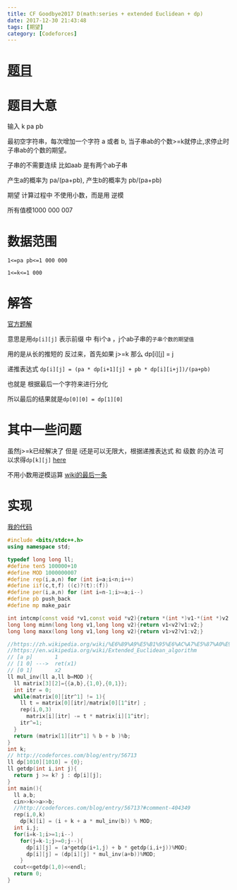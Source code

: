 ```yaml
---
title: CF Goodbye2017 D(math:series + extended Euclidean + dp)
date: 2017-12-30 21:43:48
tags: [期望]
category: [Codeforces]
---
```


# [题目](http://codeforces.com/contest/908/problem/D)

# 题目大意

输入 k pa pb

最初空字符串，每次增加一个字符 a 或者 b, 当子串ab的个数>=k就停止,求停止时 子串ab的个数的期望。 

子串的不需要连续 比如aab 是有两个ab子串

产生a的概率为 pa/(pa+pb), 产生b的概率为 pb/(pa+pb)

期望 计算过程中 不使用小数，而是用 逆模

所有值模1000 000 007

# 数据范围

`1<=pa pb<=1 000 000`

`1<=k<=1 000`

# 解答

[官方题解](http://codeforces.com/blog/entry/56713)

意思是用`dp[i][j]` 表示前缀 中 有i个a ，j个ab子串的`子串个数的期望值`

用的是从长的推短的 反过来，首先如果 j>=k 那么 dp[i][j] = j

递推表达式 `dp[i][j] = (pa * dp[i+1][j] + pb * dp[i][i+j])/(pa+pb)`

也就是 根据最后一个字符来进行分化

所以最后的结果就是`dp[0][0] = dp[1][0]`

# 其中一些问题

虽然j>=k已经解决了 但是 i还是可以无限大，根据递推表达式 和 级数 的办法 可以求得`dp[k][j]` [here](http://codeforces.com/blog/entry/56713?#comment-404349)

不用小数用逆模运算 [wiki的最后一条](https://zh.wikipedia.org/wiki/%E6%89%A9%E5%B1%95%E6%AC%A7%E5%87%A0%E9%87%8C%E5%BE%97%E7%AE%97%E6%B3%95)

# 实现

[我的代码](http://codeforces.com/contest/908/submission/33810418)

```c++
#include <bits/stdc++.h>
using namespace std;

typedef long long ll;
#define ten5 100000+10
#define MOD 1000000007
#define rep(i,a,n) for (int i=a;i<n;i++)
#define iif(c,t,f) ((c)?(t):(f))
#define per(i,a,n) for (int i=n-1;i>=a;i--)
#define pb push_back
#define mp make_pair

int intcmp(const void *v1,const void *v2){return *(int *)v1-*(int *)v2;}
long long minn(long long v1,long long v2){return v1<v2?v1:v2;}
long long maxx(long long v1,long long v2){return v1>v2?v1:v2;}

//https://zh.wikipedia.org/wiki/%E6%89%A9%E5%B1%95%E6%AC%A7%E5%87%A0%E9%87%8C%E5%BE%97%E7%AE%97%E6%B3%95
//https://en.wikipedia.org/wiki/Extended_Euclidean_algorithm
// [a p]       1
// [1 0] --->  ret(x1)
// [0 1]       x2
ll mul_inv(ll a,ll b=MOD ){
  ll matrix[3][2]={{a,b},{1,0},{0,1}};
  int itr = 0;
  while(matrix[0][itr^1] != 1){
    ll t = matrix[0][itr]/matrix[0][1^itr] ;
    rep(i,0,3)
      matrix[i][itr] -= t * matrix[i][1^itr];
    itr^=1;
  }
  return (matrix[1][itr^1] % b + b )%b;
}
int k;
// http://codeforces.com/blog/entry/56713
ll dp[1010][1010] = {0};
ll getdp(int i,int j){
  return j >= k? j : dp[i][j];
}
int main(){
  ll a,b;
  cin>>k>>a>>b;
  //http://codeforces.com/blog/entry/56713?#comment-404349
  rep(i,0,k)
    dp[k][i] = (i + k + a * mul_inv(b)) % MOD;
  int i,j;
  for(i=k-1;i>=1;i--)
    for(j=k-1;j>=0;j--){
      dp[i][j] = (a*getdp(i+1,j) + b * getdp(i,i+j))%MOD;
      dp[i][j] = (dp[i][j] * mul_inv(a+b))%MOD;
    }
  cout<<getdp(1,0)<<endl;
  return 0;
}
```


